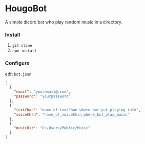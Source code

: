 # HougoBot

A simple dicord bot who play random music in a directory.

### Install

1. `git clone`
2. `npm install`
 
### Configure

edit `bot.json`
```json
[
  {
    "email": "youremail@.com",
    "password": "yourpassword"
  },
  {
    "textChan": "name_of_textChan_where_bot_put_playing_info",
    "voiceChan": "name_of_voiceChan_where_bot_play_music"
  },
  {
    "musicDir": "C:/Users/Public/Music"
  }
]
```
